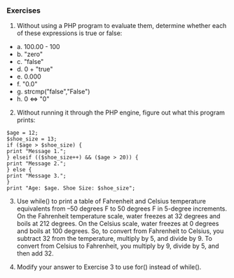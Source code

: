 ### Exercises
1. Without using a PHP program to evaluate them, determine whether each of
these expressions is true or false:
- a. 100.00 - 100
- b. "zero"
- c. "false"
- d. 0 + "true"
- e. 0.000
- f. "0.0"
- g. strcmp("false","False")
- h. 0 <=> "0"

2. Without running it through the PHP engine, figure out what this program prints:

```
$age = 12;
$shoe_size = 13;
if ($age > $shoe_size) {
print "Message 1.";
} elseif (($shoe_size++) && ($age > 20)) {
print "Message 2.";
} else {
print "Message 3.";
}
print "Age: $age. Shoe Size: $shoe_size";
```

3. Use while() to print a table of Fahrenheit and Celsius temperature equivalents
from –50 degrees F to 50 degrees F in 5-degree increments. On the Fahrenheit
temperature scale, water freezes at 32 degrees and boils at 212 degrees. On the
Celsius scale, water freezes at 0 degrees and boils at 100 degrees. So, to convert
from Fahrenheit to Celsius, you subtract 32 from the temperature, multiply by 5,
and divide by 9. To convert from Celsius to Fahrenheit, you multiply by 9, divide
by 5, and then add 32.

4. Modify your answer to Exercise 3 to use for() instead of while().
